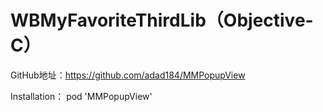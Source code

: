 # WBMyFavoriteThirdLib（Objective-C）
GitHub地址：https://github.com/adad184/MMPopupView

Installation：
pod 'MMPopupView'
